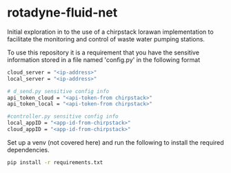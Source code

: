 # rotadyne-fluid-net
Initial exploration in to the use of a chirpstack lorawan implementation to facilitate the monitoring and control of waste water pumping stations.

To use this repository it is a requirement that you have the sensitive information stored in a file named 'config.py' in the following format
```sh
cloud_server = "<ip-address>"
local_server = "<ip-address>"

# d_send.py sensitive config info
api_token_cloud = "<api-token-from chirpstack>"
api_token_local = "<api-token-from chirpstack>"

#controller.py sensitive config info
local_appID = "<app-id-from-chirpstack>"
cloud_appID = "<app-id-from-chirpstack>"
```

Set up a venv (not covered here) and run the following to install the required dependencies.
```sh
pip install -r requirements.txt
```
